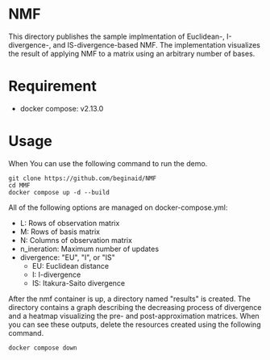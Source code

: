 # NMF
This directory publishes the sample implmentation of Euclidean-, I-divergence-, and IS-divergence-based NMF.
The implementation visualizes the result of applying NMF to a matrix using an arbitrary number of bases.

# Requirement
- docker compose: v2.13.0

# Usage
When
You can use the following command to run the demo.
```
git clone https://github.com/beginaid/NMF
cd MMF
docker compose up -d --build
```
All of the following options are managed on docker-compose.yml:
- L: Rows of observation matrix
- M: Rows of basis matrix
- N: Columns of observation matrix
- n_ineration: Maximum number of updates
- divergence: "EU", "I", or "IS"
  - EU: Euclidean distance
  - I: I-divergence
  - IS: Itakura-Saito divergence

After the nmf container is up, a directory named "results" is created.
The directory contains a graph describing the decreasing process of divergence and a heatmap visualizing the pre- and post-approximation matrices.
When you can see these outputs, delete the resources created using the following command.
```
docker compose down
```
